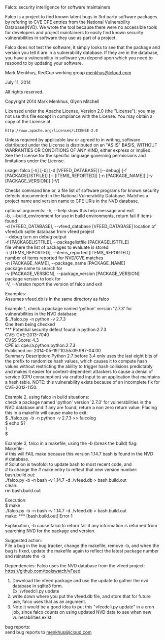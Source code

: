 Falco: security intelligence for software maintainers

Falco is a project to find known latent bugs in 3rd party software packages by
refering to CVE CPE entries from the National Vulnerability Database(NVD). We wrote the tool because there were no accessible tools for developers and project maintainers to easily find known security vulnerabilities in software they use as part of a project.

Falco does not test the software, it simply looks to see that the package and version you tell it are in a vulnerability database.  If they are in the database, you have a vulnerability in software you depend upon which you need to respond to by updating your software.

Mark Menkhus, RedCup working group
menkhus@icloud.com

July 11, 2014

All rights reserved.

Copyright 2014 Mark Menkhus, Glynn Mitchell

Licensed under the Apache License, Version 2.0 (the "License");
you may not use this file except in compliance with the License.
You may obtain a copy of the License at

    http://www.apache.org/licenses/LICENSE-2.0

Unless required by applicable law or agreed to in writing, software
distributed under the License is distributed on an "AS IS" BASIS,
WITHOUT WARRANTIES OR CONDITIONS OF ANY KIND, either express or implied.
See the License for the specific language governing permissions and
limitations under the License.

usage: falco [-h] [-b] [-d [VFEED_DATABASE]] [--debug] [-f [PACKAGELISTFILE]]
             [-i [ITEMS_REPORTED]] [-n [PACKAGE_NAME]] [-v [PACKAGE_VERSION]]
             [-V]

Checks command line or, a file list of software programs for known security
defects documented in the National Vulnerability Database. Matches a project
name and version name to CPE URIs in the NVD database.

optional arguments:
  -h, --help            show this help message and exit  
  -b, --build_environment
                        for use in build environments, return fail if items
                        found  
  -d [VFEED_DATABASE], --vfeed_database [VFEED_DATABASE]
                        location of vfeed.db sqlite database from vfeed
                        project  
  --debug               turn on debug output  
  -f [PACKAGELISTFILE], --packagelistfile [PACKAGELISTFILE]  
                        file where the list of packages to evaluate is stored  
  -i [ITEMS_REPORTED], --items_reported [ITEMS_REPORTED]   
                        number of items reported for NVD/CVE matches  
  -n [PACKAGE_NAME], --package_name [PACKAGE_NAME]    
                        package name to search for  
  -v [PACKAGE_VERSION], --package_version [PACKAGE_VERSION]  
                        package version to look for  
  -V, --Version         report the version of falco and exit  

Examples:  
Assumes vfeed.db is in the same directory as falco  

Example 1, check a package named 'python' version '2.7.3' for vulnerabilities in the NVD database:  
$ ./falco.py -n python -v 2.7.3  
One Item being checked  
        *** Potential security defect found in python:2.7.3  
CVE: CVE-2013-7040  
CVSS Score: 4.3  
CPE id: cpe:/a:python:python:2.7.3  
Published on:             2014-05-19T10:55:09.987-04:00  
Summary Description: Python 2.7 before 3.4 only uses the last eight bits of the prefix to randomize hash values, which causes it to compute hash values without restricting the ability to trigger hash collisions predictably and makes it easier for context-dependent attackers to cause a denial of service (CPU consumption) via crafted input to an application that maintains a hash table.  NOTE: this vulnerability exists because of an incomplete fix for CVE-2012-1150.  
  
Example 2, using falco in build situations:  
check a package named 'python' version '2.7.3' for vulnerabilities in the NVD database and if any are found, return a non zero return value.  Placing this in a makefile will cause make to exit:  
$ ./falco.py -b -n python -v 2.7.3 >> falcolog  
$ echo $?  
1  
$  
  
Example 3, falco in a makefile, using the -b (break the build) flag:  
Makefile:  
\# this will FAIL make because this version 1.14.7 bash is found in the NVD  
\# database.  
\# Solution is twofold: to update bash to most recent code, and  
\# to change the # make entry to reflect that new version number:  
bash.build.out:  
    ./falco.py -b -n bash  -v 1.14.7 -d ./vfeed.db > bash.build.out  
clean:  
    rm bash.build.out  
  
Execution:  
$ make  
./falco.py -b -n bash  -v 1.14.7 -d ./vfeed.db > bash.build.out  
make: *** [bash.build.out] Error 1  
  
Explanation, -b cause falco to return fail if any information is returned from searching NVD for the package and version.  
  
Suggested action:  
File a bug in the bug tracker, change the makefile, remove -b, and when the bug is fixed, update the makefile again to reflect the latest package number and reinstate the -b   
  
Dependencies: Falco uses the NVD database from the vfeed project:   https://github.com/toolswatch/vFeed  
1) Download the vfeed package and use the update to gather the nvd database in sqlite3 form.   
    Ex: /vfeedcli.py update  
2) write down where you put the vfeed.db file, and store that for future use, falco uses that as an argument.   
3) Note it would be a good idea to put this "vfeedcli.py update" in a cron job, since falco counts on using updated NVD data to see when new vulnerabilities exist.  
  
bug reports:  
send bug reports to menkhus@icloud.com  